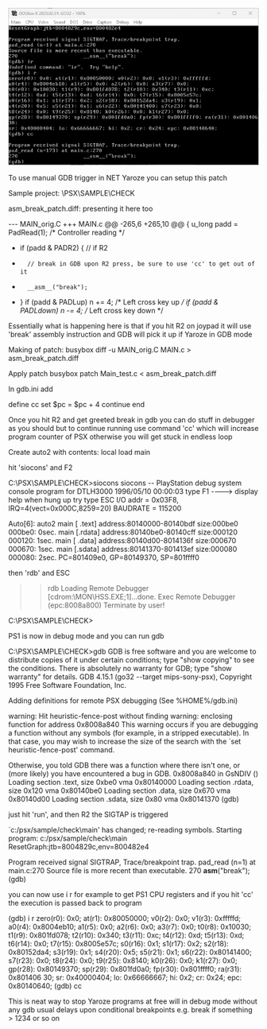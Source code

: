 ![Alt text](gdb_session.png)

To use manual GDB trigger in NET Yaroze you can setup this patch

Sample project: \PSX\SAMPLE\CHECK

asm_break_patch.diff: presenting it here too

--- MAIN_orig.C
+++ MAIN.c
@@ -265,6 +265,10 @@
 {
 	u_long padd = PadRead(1);		/* Controller reading */
 
+	if (padd & PADR2) {  // if R2
+		// break in GDB upon R2 press, be sure to use 'cc' to get out of it
+		__asm__("break");
+	}
 	if (padd & PADLup)	n += 4;	/* Left cross key up */
 	if (padd & PADLdown)	n -= 4;	/* Left cross key down */


Essentially what is happening here is that if you hit R2 on joypad
it will use 'break' assembly instruction and GDB will pick it up if Yaroze in GDB mode




Making of patch:
busybox diff -u MAIN_orig.C MAIN.c > asm_break_patch.diff

Apply patch
busybox patch Main_test.c < asm_break_patch.diff

In gdb.ini add

define cc
  set $pc = $pc + 4
  continue
end

Once you hit R2 and get greeted break in gdb you can do stuff in debugger as you should
but to continue running use command 'cc' which will increase program counter of PSX otherwise
you will get stuck in endless loop


Create auto2 with contents:
local load main

hit 'siocons' and F2


C:\PSX\SAMPLE\CHECK>siocons
siocons -- PlayStation debug system console program
   for DTLH3000 1996/05/10 00:00:03
   type  F1   ----> display help
   when hung up try type  ESC
 I/O addr = 0x03F8, IRQ=4(vect=0x000C,8259=20)
 BAUDRATE = 115200

>>
Auto[6]: auto2
main [ .text] address:80140000-80140bdf size:000be0  000be0:    0sec.
main [.rdata] address:80140be0-80140cff size:000120  000120:    1sec.
main [ .data] address:80140d00-8014136f size:000670  000670:    1sec.
main [.sdata] address:80141370-801413ef size:000080  000080:    2sec.
  PC=801409e0, GP=80149370, SP=801ffff0


then 'rdb' and ESC


>>rdb
Loading Remote Debugger [cdrom:\MON\HSS.EXE;1]...done.
Exec Remote Debugger (epc:8008a800)
Terminate by user!

C:\PSX\SAMPLE\CHECK>

PS1 is now in debug mode and you can run gdb

C:\PSX\SAMPLE\CHECK>gdb
GDB is free software and you are welcome to distribute copies of it
 under certain conditions; type "show copying" to see the conditions.
There is absolutely no warranty for GDB; type "show warranty" for details.
GDB 4.15.1 (go32 --target mips-sony-psx),
Copyright 1995 Free Software Foundation, Inc.

Adding definitions for remote PSX debugging (See %HOME%/gdb.ini)

warning: Hit heuristic-fence-post without finding
warning: enclosing function for address 0x8008a840
This warning occurs if you are debugging a function without any symbols
(for example, in a stripped executable).  In that case, you may wish to
increase the size of the search with the `set heuristic-fence-post' command.

Otherwise, you told GDB there was a function where there isn't one, or
(more likely) you have encountered a bug in GDB.
0x8008a840 in GsNDIV ()
Loading section .text, size 0xbe0 vma 0x80140000
Loading section .rdata, size 0x120 vma 0x80140be0
Loading section .data, size 0x670 vma 0x80140d00
Loading section .sdata, size 0x80 vma 0x80141370
(gdb)

just hit 'run', and then R2 the SIGTAP is triggered


`c:/psx/sample/check\main' has changed; re-reading symbols.
Starting program: c:/psx/sample/check\main
ResetGraph:jtb=8004829c,env=800482e4

Program received signal SIGTRAP, Trace/breakpoint trap.
pad_read (n=1) at main.c:270
Source file is more recent than executable.
270                     __asm__("break");
(gdb)

you can now use i r for example to get PS1 CPU registers
and if you hit 'cc' the execution is passed back to program

(gdb) i r
zero(r0): 0x0; at(r1): 0x80050000; v0(r2): 0x0; v1(r3): 0xfffffd;
a0(r4): 0x8004eb10; a1(r5): 0x0; a2(r6): 0x0; a3(r7): 0x0;
t0(r8): 0x10030; t1(r9): 0x801fd078; t2(r10): 0x340; t3(r11): 0xc;
t4(r12): 0xd; t5(r13): 0xd; t6(r14): 0x0; t7(r15): 0x8005e57c;
s0(r16): 0x1; s1(r17): 0x2; s2(r18): 0x80152da4; s3(r19): 0x1;
s4(r20): 0x5; s5(r21): 0x1; s6(r22): 0x80141400; s7(r23): 0x0;
t8(r24): 0x0; t9(r25): 0x8140; k0(r26): 0x0; k1(r27): 0x0;
gp(r28): 0x80149370; sp(r29): 0x801fd0a0; fp(r30): 0x801ffff0; ra(r31): 0x801406
30;
sr: 0x40000404; lo: 0x66666667; hi: 0x2; cr: 0x24; epc: 0x80140640;
(gdb) cc

This is neat way to stop Yaroze programs at free will in debug mode without any
gdb usual delays upon conditional breakpoints e.g. break if something > 1234 or so on
